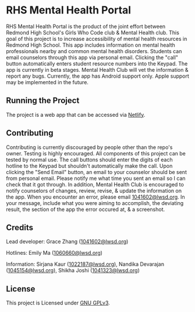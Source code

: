 # RHS Mental Health Portal
RHS Mental Health Portal is the product of the joint effort between Redmond High School's Girls Who Code club & Mental Health club. This goal of this project is to increase accessibility of mental health resources in Redmond High School. This app includes information on mental health professionals nearby and common mental health disorders. Students can email counselors through this app via personal email. Clicking the "call" button automatically enters student resource numbers into the Keypad. The app is currently in beta stages. Mental Health Club will vet the information & report any bugs. Currently, the app has Android support only. Apple support may be implemented in the future.

## Running the Project
The project is a web app that can be accessed via [Netlify](https://rhs-mental-health-portal.netlify.app/).

## Contributing
Contributing is currently discouraged by people other than the repo's owner. Testing is highly encouraged. All components of this project can be tested by normal use. The call buttons should enter the digits of each hotline to the Keypad but shouldn't automatically make the call. Upon clicking the "Send Email" button, an email to your counselor should be sent from personal email. Please notify me what time you sent an email so I can check that it got through. In addition, Mental Health Club is encouraged to notify counselors of changes, review, revise, & update the information on the app. When you encounter an error, please email 1041602@lwsd.org. In your message, include what you were aiming to accomplish, the deviating result, the section of the app the error occured at, & a screenshot.

## Credits
Lead developer: Grace Zhang (1041602@lwsd.org)

Hotlines: Emily Ma (1060660@lwsd.org)

Information: Sirjana Kaur (1022187@lwsd.org), Nandika Devarajan (1045154@lwsd.org), Shikha Joshi (1041323@lwsd.org)

## License
This project is Licensed under [GNU GPLv3](https://choosealicense.com/licenses/gpl-3.0/).
